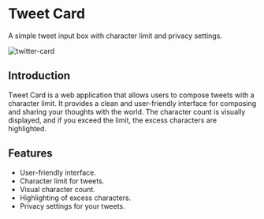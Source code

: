 # Tweet Card

A simple tweet input box with character limit and privacy settings.

![twitter-card](https://github.com/TG1989/twitterCard/assets/115742987/4a300de6-09c2-44fe-a11c-4e6905ec2e45)


## Introduction

Tweet Card is a web application that allows users to compose tweets with a character limit. It provides a clean and user-friendly interface for composing and sharing your thoughts with the world. The character count is visually displayed, and if you exceed the limit, the excess characters are highlighted.

## Features

- User-friendly interface.
- Character limit for tweets.
- Visual character count.
- Highlighting of excess characters.
- Privacy settings for your tweets.

